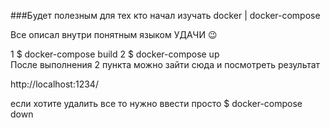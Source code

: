 ###Будет полезным для тех кто начал изучать docker | docker-compose

Все описал внутри понятным языком УДАЧИ 😉


1 $ docker-compose build
2 $ docker-compose up   
После выполнения 2 пункта можно зайти сюда и посмотреть результат 


http://localhost:1234/



если хотите удалить все то нужно ввести просто 
$ docker-compose down





